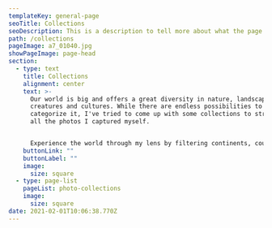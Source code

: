```yaml
---
templateKey: general-page
seoTitle: Collections
seoDescription: This is a description to tell more about what the page is about.
path: /collections
pageImage: a7_01040.jpg
showPageImage: page-head
section:
  - type: text
    title: Collections
    alignment: center
    text: >-
      Our world is big and offers a great diversity in nature, landscapes,
      creatures and cultures. While there are endless possibilities to
      categorize it, I've tried to come up with some collections to structure
      all the photos I captured myself.


      Experience the world through my lens by filtering continents, countries and themes to not only display specific places on this planet, but also pay tribute to its diverse environments from desert lands to tropical coasts and urban spaces.
    buttonLink: ""
    buttonLabel: ""
    image:
      size: square
  - type: page-list
    pageList: photo-collections
    image:
      size: square
date: 2021-02-01T10:06:38.770Z
---
```


